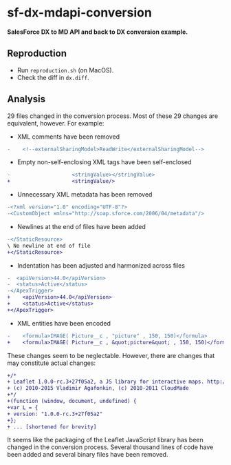 # sf-dx-mdapi-conversion

**SalesForce DX to MD API and back to DX conversion example.**

## Reproduction

* Run `reproduction.sh` (on MacOS).
* Check the diff in `dx.diff`.

## Analysis

29 files changed in the conversion process. Most of these 29 changes are equivalent, however. For example:

* XML comments have been removed

```diff
-    <!--externalSharingModel>ReadWrite</externalSharingModel-->
```

* Empty non-self-enclosing XML tags have been self-enclosed

```diff
-                    <stringValue></stringValue>
+                    <stringValue/>
```

* Unnecessary XML metadata has been removed

```diff
-<?xml version="1.0" encoding="UTF-8"?>
-<CustomObject xmlns="http://soap.sforce.com/2006/04/metadata"/>
```

* Newlines at the end of files have been added

```diff
-</StaticResource>
\ No newline at end of file
+</StaticResource>
```

* Indentation has been adjusted and harmonized across files

```diff
-  <apiVersion>44.0</apiVersion>
-  <status>Active</status>
-</ApexTrigger>
+    <apiVersion>44.0</apiVersion>
+    <status>Active</status>
+</ApexTrigger>
```

* XML entities have been encoded

```diff
-    <formula>IMAGE( Picture__c , "picture" , 150, 150)</formula>
+    <formula>IMAGE( Picture__c , &quot;picture&quot; , 150, 150)</formula>
```

These changes seem to be neglectable. However, there are changes that may constitute actual changes:

```diff
+/*
+ Leaflet 1.0.0-rc.3+27f05a2, a JS library for interactive maps. http://leafletjs.com
+ (c) 2010-2015 Vladimir Agafonkin, (c) 2010-2011 CloudMade
+*/
+(function (window, document, undefined) {
+var L = {
+ version: "1.0.0-rc.3+27f05a2"
+};
+ ... [shortened for brevity]
```

It seems like the packaging of the Leaflet JavaScript library has been changed in the conversion process. Several thousand lines of code have been added and several binary files have been removed.
